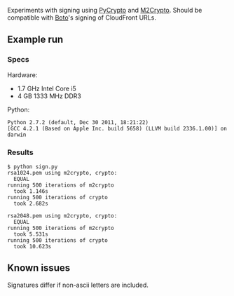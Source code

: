 Experiments with signing using [PyCrypto][pycrypto] and [M2Crypto][m2crypto].
Should be compatible with [Boto][boto]'s signing of CloudFront URLs.

## Example run

### Specs

Hardware:

* 1.7 GHz Intel Core i5
* 4 GB 1333 MHz DDR3

Python:

    Python 2.7.2 (default, Dec 30 2011, 18:21:22) 
    [GCC 4.2.1 (Based on Apple Inc. build 5658) (LLVM build 2336.1.00)] on darwin

### Results

    $ python sign.py
    rsa1024.pem using m2crypto, crypto:
      EQUAL
    running 500 iterations of m2crypto
      took 1.146s
    running 500 iterations of crypto
      took 2.682s

    rsa2048.pem using m2crypto, crypto:
      EQUAL
    running 500 iterations of m2crypto
      took 5.531s
    running 500 iterations of crypto
      took 10.623s

## Known issues

Signatures differ if non-ascii letters are included.

[pycrypto]: https://www.dlitz.net/software/pycrypto/
[m2crypto]: http://sandbox.rulemaker.net/ngps/m2/
[boto]: https://github.com/boto/boto
